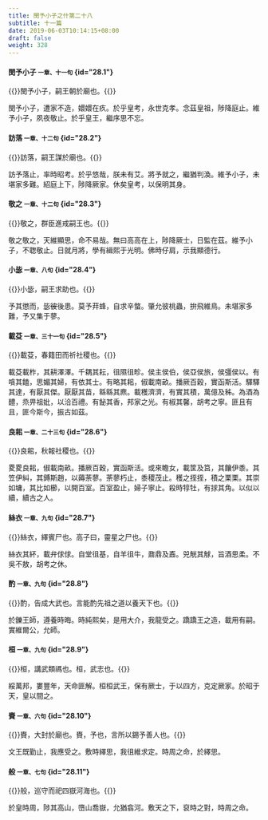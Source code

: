 ```yaml
---
title: 閔予小子之什第二十八
subtitle: 十一篇
date: 2019-06-03T10:14:15+08:00
draft: false
weight: 328
---
```


#### 閔予小子 <small>一章、十一句</small> {id="28.1"}

{{<alert info>}}閔予小子，嗣王朝於廟也。{{</alert>}}

<p id="28.1.1">閔予小子，遭家不造，嬛嬛在疚。於乎皇考，永世克孝。念茲皇祖，陟降庭止。維予小子，夙夜敬止。於乎皇王，繼序思不忘。</p>

#### 訪落 <small>一章、十二句</small> {id="28.2"}

{{<alert info>}}訪落，嗣王謀於廟也。{{</alert>}}

<p id="28.2.1">訪予落止，率時昭考。於乎悠哉，朕未有艾。將予就之，繼猶判渙。維予小子，未堪家多難。紹庭上下，陟降厥家。休矣皇考，以保明其身。</p>

#### 敬之 <small>一章、十二句</small> {id="28.3"}

{{<alert info>}}敬之，群臣進戒嗣王也。{{</alert>}}

<p id="28.3.1">敬之敬之，天維顯思，命不易哉。無曰高高在上，陟降厥士，日監在茲。維予小子，不聦敬止。日就月將，學有緝熙于光明。佛時仔肩，示我顯德行。</p>

#### 小毖 <small>一章、八句</small> {id="28.4"}

{{<alert info>}}小毖，嗣王求助也。{{</alert>}}

<p id="28.4.1">予其懲而，毖<del>彼</del>後患。莫予荓蜂，自求辛螫。肇允彼桃蟲，拚飛維鳥。未堪家多難，予又集于蓼。</p>

#### 載芟 <small>一章、三十一句</small> {id="28.5"}

{{<alert info>}}載芟，春籍田而祈社稷也。{{</alert>}}

<p id="28.5.1">載芟載柞，其耕澤澤。千耦其耘，徂隰徂畛。侯主侯伯，侯亞侯旅，侯彊侯以。有嗿其饁，思媚其婦，有依其士。有略其耜，俶載南畝。播厥百穀，實函斯活。驛驛其達，有厭其傑。厭厭其苗，緜緜其麃。載穫濟濟，有實其積，萬億及秭。為酒為醴，烝畀祖妣，以洽百禮。有飶其香，邦家之光。有椒其馨，胡考之寧。匪且有且，匪今斯今，振古如茲。</p>

#### 良耜 <small>一章、二十三句</small> {id="28.6"}

{{<alert info>}}良耜，秋報社稷也。{{</alert>}}

<p id="28.6.1">畟畟良耜，俶載南畝。播厥百穀，實函斯活。或來瞻女，載筐及筥，其饟伊黍。其笠伊糾，其鎛斯趙，以薅荼蓼。荼蓼朽止，黍稷茂止。穫之挃挃，積之栗栗。其崇如墉，其比如櫛，以開百室。百室盈止，婦子寧止。殺時犉牡，有捄其角。以似以續，續古之人。</p>

#### 絲衣 <small>一章、九句</small> {id="28.7"}

{{<alert info>}}絲衣，繹賓尸也。高子曰，靈星之尸也。{{</alert>}}

<p id="28.7.1">絲衣其紑，載弁俅俅。自堂徂基，自羊徂牛，鼐鼎及鼒。兕觥其觩，旨酒思柔。不吳不敖，胡考之休。</p>

#### 酌 <small>一章、九句</small> {id="28.8"}

{{<alert info>}}酌，告成大武也。言能酌先祖之道以養天下也。{{</alert>}}

<p id="28.8.1">於鑠王師，遵養時晦。時純熙矣，是用大介，我龍受之。蹻蹻王之造，載用有嗣。實維爾公，允師。</p>

#### 桓 <small>一章、九句</small> {id="28.9"}

{{<alert info>}}桓，講武類禡也。桓，武志也。{{</alert>}}

<p id="28.9.1">綏萬邦，婁豐年，天命匪解。桓桓武王，保有厥士，于以四方，克定厥家。於昭于天，皇以間之。</p>

#### 賚 <small>一章、六句</small> {id="28.10"}

{{<alert info>}}賚，大封於廟也。賚，予也，言所以錫予善人也。{{</alert>}}

<p id="28.10.1">文王既勤止，我應受之。敷時繹思，我徂維求定。時周之命，於繹思。</p>

#### 般 <small>一章、七句</small> {id="28.11"}

{{<alert info>}}般，巡守而祀四嶽河海也。{{</alert>}}

<p id="28.11.1">於皇時周，陟其高山，嶞山喬嶽，允猶翕河。敷天之下，裒時之對，時周之命。</p>
